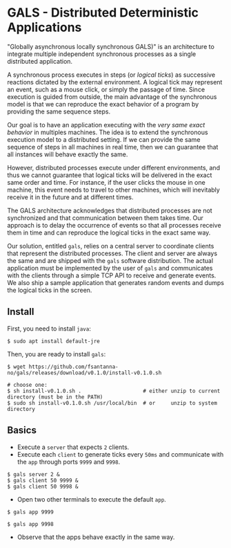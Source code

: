 # GALS - Distributed Deterministic Applications

"Globally asynchronous locally synchronous GALS)" is an architecture to
integrate multiple independent synchronous processes as a single distributed
application.

A synchronous process executes in steps (or *logical ticks*) as successive
reactions dictated by the external environment.
A logical tick may represent an event, such as a mouse click, or simply the
passage of time.
Since execution is guided from outside, the main advantage of the synchronous
model is that we can reproduce the exact behavior of a program by providing the
same sequence steps.

Our goal is to have an application executing with the
*very same exact behavior* in multiples machines.
The idea is to extend the synchronous execution model to a distributed setting.
If we can provide the same sequence of steps in all machines in real time, then
we can guarantee that all instances will behave exactly the same.

However, distributed processes execute under different environments, and thus
we cannot guarantee that logical ticks will be delivered in the exact same
order and time.
For instance, if the user clicks the mouse in one machine, this event needs to
travel to other machines, which will inevitably receive it in the future and at
different times.

The GALS architecture acknowledges that distributed processes are not
synchronized and that communication between them takes time.
Our approach is to delay the occurrence of events so that all processes receive
them in time and can reproduce the logical ticks in the exact same way.

Our solution, entitled `gals`, relies on a central server to coordinate clients
that represent the distributed processes.
The client and server are always the same and are shipped with the `gals`
software distribution.
The actual application must be implemented by the user of `gals` and
communicates with the clients through a simple TCP API to receive and generate
events.
We also ship a sample application that generates random events and dumps the
logical ticks in the screen.

## Install

First, you need to install `java`:

```
$ sudo apt install default-jre
```

Then, you are ready to install `gals`:

```
$ wget https://github.com/fsantanna-no/gals/releases/download/v0.1.0/install-v0.1.0.sh

# choose one:
$ sh install-v0.1.0.sh .                    # either unzip to current directory (must be in the PATH)
$ sudo sh install-v0.1.0.sh /usr/local/bin  # or     unzip to system  directory
```

## Basics

- Execute a `server` that expects `2` clients.
- Execute each `client` to generate ticks every `50ms` and communicate with
  the `app` through ports `9999` and `9998`.

```
$ gals server 2 &
$ gals client 50 9999 &
$ gals client 50 9998 &
```

- Open two other terminals to execute the default `app`.

```
$ gals app 9999
```

```
$ gals app 9998
```

- Observe that the apps behave exactly in the same way.
